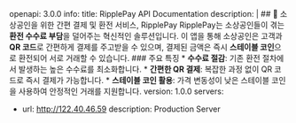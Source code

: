openapi: 3.0.0
info:
  title: RipplePay API Documentation
  description: |
    ## 🏦 소상공인을 위한 간편 결제 및 환전 서비스, RipplePay
    RipplePay는 소상공인들이 겪는 **환전 수수료 부담**을 덜어주는 혁신적인 솔루션입니다.
    이 앱을 통해 소상공인은 고객과 **QR 코드**로 간편하게 결제를 주고받을 수 있으며,
    결제된 금액은 즉시 **스테이블 코인**으로 환전되어 서로 거래할 수 있습니다.
    ### 주요 특징
    * **수수료 절감**: 기존 환전 절차에서 발생하는 높은 수수료를 최소화합니다.
    * **간편한 QR 결제**: 복잡한 과정 없이 QR 코드로 즉시 결제가 가능합니다.
    * **스테이블 코인 활용**: 가격 변동성이 낮은 스테이블 코인을 사용하여 안정적인 거래를 지원합니다.
  version: 1.0.0
servers:
  - url: http://122.40.46.59
    description: Production Server
